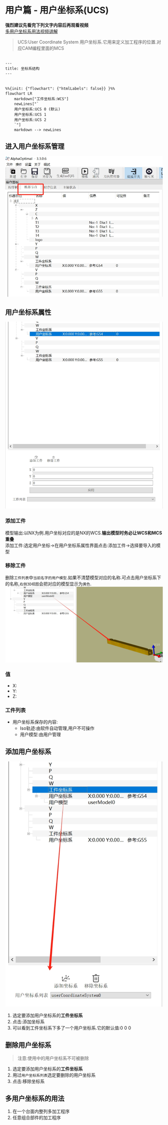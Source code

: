 # 用户篇 - 用户坐标系(UCS)

**强烈建议先看完下列文字内容后再观看视频**  
[多用户坐标系用法视频讲解](../videos/用户坐标系用法示例.mp4)

> UCS:User Coordinate System 用户坐标系.它用来定义加工程序的位置.对应CAM编程里面的MCS   



```mermaid

---
title: 坐标系结构
---


%%{init: {"flowchart": {"htmlLabels": false}} }%%
flowchart LR
    markdown["工件坐标系:WCS"]
    newLines["`
    用户坐标系:UCS 0 (默认)
    用户坐标系:UCS 1
    用户坐标系:UCS 2
    `"]
    markdown --> newLines

```


## 进入用户坐标系管理
![进入用户坐标系管理](../image/machine/ucsManager/用户坐标系界面.png)

## 用户坐标系属性    
![用户坐标系属性](../image/machine/ucsManager/用户坐标系及其属性.png)

### 添加工件
模型输出:以NX为例.用户坐标对应的是NX的WCS.**输出模型时务必让WCS和MCS重叠**  
添加工件:选定用户坐标->在用户坐标系属性界面点击:添加工件->选择要导入的模型
### 移除工件
删除`工件列表`中`当前名字的用户模型`.如果不清楚模型对应的名称.可点击用户坐标系下的名称,`右侧3D视图`会把对应的模型显示为`黄色`.
![用户模型选定状态](../image/machine/ucsManager/用户模型对应.png)   

### 值
- X:
- Y:
- Z:
  
### 工件列表
- 用户坐标系保存的内容:
    - Iso轨迹:由软件自动管理,用户不可操作
    - 用户模型:由用户管理

## 添加用户坐标系
![工件坐标系](../image/machine/ucsManager/工件坐标系.png)   
1. 选定要添加用户坐标系的**工件坐标系**     
2. 点击:添加坐标系  
3. 可以看到工件坐标系下多了一个用户坐标系.它的默认值:0 0 0  

## 删除用户坐标系

> 注意:使用中的用户坐标系不可被删除     


1. 选定要添加用户坐标系的**工件坐标系**         
2. 用过`用户坐标系列表`选定要删除的用户坐标系   
3. 点击:移除坐标系  


## 多用户坐标系的用法
1. 在一个台面内整列多加工程序   
2. 任意组合部件的加工程序   

